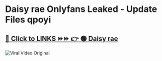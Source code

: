 
 # Daisy rae Onlyfans Leaked - Update Files qpoyi

## <h2><a href="https://clipsfans.com/Daisy_rae&ref=git">🔗 Click to LINKS ⏩⏩ 👉 🟢 Daisy rae </a></h2>

<a href="https://clipsfans.com/Daisy_rae&ref=git" rel="nofollow" data-target="animated-image.originalLink"><img src="https://i.ibb.co.com/xMMVF88/686577567.gif" alt="Viral Video Original" style="max-width: 100%; display: inline-block;" data-target="animated-image.originalImage"></a>

